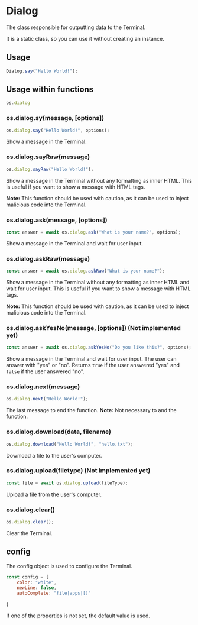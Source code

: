 # Dialog

The class responsible for outputting data to the Terminal.

It is a static class, so you can use it without creating an instance.

## Usage
    
```js
Dialog.say("Hello World!");
```

## Usage within functions

```js
os.dialog
```
### os.dialog.sy(message, [options])

```js
os.dialog.say("Hello World!", options);
```

Show a message in the Terminal.

### os.dialog.sayRaw(message)

```js
os.dialog.sayRaw("Hello World!");
```

Show a message in the Terminal without any formatting as inner HTML.
This is useful if you want to show a message with HTML tags.

__Note:__ This function should be used with caution, as it can be used to inject malicious code into the Terminal.

### os.dialog.ask(message, [options])

```js
const answer = await os.dialog.ask("What is your name?", options);
```

Show a message in the Terminal and wait for user input.

### os.dialog.askRaw(message)

```js
const answer = await os.dialog.askRaw("What is your name?");
```

Show a message in the Terminal without any formatting as inner HTML and wait for user input.
This is useful if you want to show a message with HTML tags.

__Note:__ This function should be used with caution, as it can be used to inject malicious code into the Terminal.

### os.dialog.askYesNo(message, [options]) (Not implemented yet)

```js
const answer = await os.dialog.askYesNo("Do you like this?", options);
```

Show a message in the Terminal and wait for user input.
The user can answer with "yes" or "no".
Returns `true` if the user answered "yes" and `false` if the user answered "no".

### os.dialog.next(message)

```js
os.dialog.next("Hello World!");
```

The last message to end the function.
__Note:__ Not necessary to and the function.

### os.dialog.download(data, filename)

```js
os.dialog.download("Hello World!", "hello.txt");
```

Download a file to the user's computer.

### os.dialog.upload(filetype) (Not implemented yet)

```js
const file = await os.dialog.upload(fileType);
```

Upload a file from the user's computer.

### os.dialog.clear()

```js
os.dialog.clear();
```

Clear the Terminal.


## config

The config object is used to configure the Terminal.

```js
const config = {
    color: "white",
    newLine: false,
    autoComplete: "file|apps|[]"
    
}
```

If one of the properties is not set, the default value is used.

